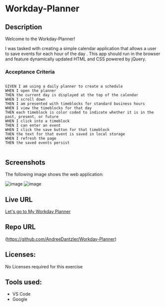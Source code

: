 # Workday-Planner
## Description

Welcome to the Workday-Planner!

I was tasked with creating a simple calendar application that allows a user to save events for each hour of the day . This app should run in the browser and feature dynamically updated HTML and CSS powered by jQuery.

### Acceptance Criteria

```

GIVEN I am using a daily planner to create a schedule
WHEN I open the planner
THEN the current day is displayed at the top of the calendar
WHEN I scroll down
THEN I am presented with timeblocks for standard business hours
WHEN I view the timeblocks for that day
THEN each timeblock is color coded to indicate whether it is in the past, present, or future
WHEN I click into a timeblock
THEN I can enter an event
WHEN I click the save button for that timeblock
THEN the text for that event is saved in local storage
WHEN I refresh the page
THEN the saved events persist


```

## Screenshots

The following image shows the web application:

![image](https://user-images.githubusercontent.com/69064703/99893160-af965880-2c4a-11eb-8161-08253aeed5bd.png)
![image](https://user-images.githubusercontent.com/69064703/99893164-bd4bde00-2c4a-11eb-8b79-e41492272e9d.png)


## Live URL

[Let's go to My Workday Planner](https://andreedantzler.github.io/Workday-Planner/)

## Repo URL

(https://github.com/AndreeDantzler/Workday-Planner)

## Licenses: 

No Licenses required for this exercise

## Tools used:
- VS Code
- Google

